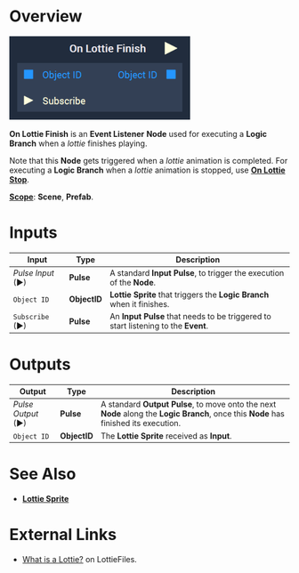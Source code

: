 # Overview

![The On Lottie Finish Node.](../../../.gitbook/assets/node-on-lottie-finish.png)

**On Lottie Finish** is an **Event Listener** **Node** used for executing a **Logic Branch** when a *lottie* finishes playing.

Note that this **Node** gets triggered when a *lottie* animation is completed. For executing a **Logic Branch** when a *lottie* animation is stopped, use [**On Lottie Stop**](on-lottie-stop.md).

[**Scope**](../../overview.md#scopes): **Scene**, **Prefab**.



# Inputs

|Input|Type|Description|
|---|---|---|
|*Pulse Input* (►)|**Pulse**|A standard **Input Pulse**, to trigger the execution of the **Node**.|
| `Object ID` | **ObjectID** | **Lottie Sprite** that triggers the **Logic Branch** when it finishes. |
| `Subscribe` (►)|**Pulse** | An **Input Pulse** that needs to be triggered to start listening to the **Event**. |

# Outputs

|Output|Type|Description|
|---|---|---|
|*Pulse Output* (►)|**Pulse**|A standard **Output Pulse**, to move onto the next **Node** along the **Logic Branch**, once this **Node** has finished its execution.|
| `Object ID` | **ObjectID** | The **Lottie Sprite** received as **Input**. | 

# See Also

* [**Lottie Sprite**](../../../objects-and-types/scene-objects/lottie-sprite.md)

# External Links

* [What is a Lottie?](https://lottiefiles.com/what-is-lottie) on LottieFiles.

